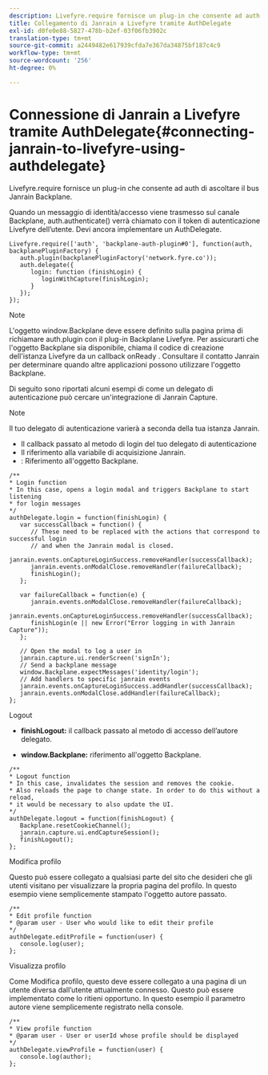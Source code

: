 ```yaml
---
description: Livefyre.require fornisce un plug-in che consente ad auth di ascoltare il bus Janrain Backplane.
title: Collegamento di Janrain a Livefyre tramite AuthDelegate
exl-id: d0fe0e88-5827-478b-b2ef-03f06fb3902c
translation-type: tm+mt
source-git-commit: a2449482e617939cfda7e367da34875bf187c4c9
workflow-type: tm+mt
source-wordcount: '256'
ht-degree: 0%

---
```


# Connessione di Janrain a Livefyre tramite AuthDelegate{#connecting-janrain-to-livefyre-using-authdelegate}

Livefyre.require fornisce un plug-in che consente ad auth di ascoltare il bus Janrain Backplane.

Quando un messaggio di identità/accesso viene trasmesso sul canale Backplane, auth.authenticate() verrà chiamato con il token di autenticazione Livefyre dell’utente. Devi ancora implementare un AuthDelegate.

```
Livefyre.require(['auth', 'backplane-auth-plugin#0'], function(auth, backplanePluginFactory) { 
   auth.plugin(backplanePluginFactory('network.fyre.co')); 
   auth.delegate({ 
      login: function (finishLogin) { 
         loginWithCapture(finishLogin); 
      } 
   }); 
});
```

>[!NOTE]
>
>L&#39;oggetto window.Backplane deve essere definito sulla pagina prima di richiamare auth.plugin con il plug-in Backplane Livefyre. Per assicurarti che l&#39;oggetto Backplane sia disponibile, chiama il codice di creazione dell&#39;istanza Livefyre da un callback onReady . Consultare il contatto Janrain per determinare quando altre applicazioni possono utilizzare l&#39;oggetto Backplane.

Di seguito sono riportati alcuni esempi di come un delegato di autenticazione può cercare un&#39;integrazione di Janrain Capture.

>[!NOTE]
>
>Il tuo delegato di autenticazione varierà a seconda della tua istanza Janrain.

<!--Hannah: Mystery stray bullet found here. Please check against source. -Bob -->

* Il callback passato al metodo di login del tuo delegato di autenticazione
* Il riferimento alla variabile di acquisizione Janrain.
* : Riferimento all&#39;oggetto Backplane.

```
/** 
* Login function 
* In this case, opens a login modal and triggers Backplane to start listening 
* for login messages 
*/ 
authDelegate.login = function(finishLogin) { 
   var successCallback = function() { 
      // These need to be replaced with the actions that correspond to successful login  
      // and when the Janrain modal is closed. 
      janrain.events.onCaptureLoginSuccess.removeHandler(successCallback); 
      janrain.events.onModalClose.removeHandler(failureCallback); 
      finishLogin(); 
   }; 
  
   var failureCallback = function(e) { 
      janrain.events.onModalClose.removeHandler(failureCallback); 
      janrain.events.onCaptureLoginSuccess.removeHandler(successCallback); 
      finishLogin(e || new Error("Error logging in with Janrain Capture")); 
   }; 
  
   // Open the modal to log a user in 
   janrain.capture.ui.renderScreen('signIn'); 
   // Send a backplane message 
   window.Backplane.expectMessages('identity/login'); 
   // Add handlers to specific janrain events 
   janrain.events.onCaptureLoginSuccess.addHandler(successCallback); 
   janrain.events.onModalClose.addHandler(failureCallback); 
};
```

Logout

* **finishLogout:** il callback passato al metodo di accesso dell’autore delegato.

* **window.Backplane:** riferimento all&#39;oggetto Backplane.

```
/** 
* Logout function 
* In this case, invalidates the session and removes the cookie. 
* Also reloads the page to change state. In order to do this without a reload, 
* it would be necessary to also update the UI. 
*/ 
authDelegate.logout = function(finishLogout) { 
   Backplane.resetCookieChannel(); 
   janrain.capture.ui.endCaptureSession(); 
   finishLogout(); 
}; 
```

Modifica profilo

Questo può essere collegato a qualsiasi parte del sito che desideri che gli utenti visitano per visualizzare la propria pagina del profilo. In questo esempio viene semplicemente stampato l&#39;oggetto autore passato.

```
/** 
* Edit profile function 
* @param user - User who would like to edit their profile 
*/ 
authDelegate.editProfile = function(user) { 
   console.log(user); 
}; 
```

Visualizza profilo

Come Modifica profilo, questo deve essere collegato a una pagina di un utente diversa dall’utente attualmente connesso. Questo può essere implementato come lo ritieni opportuno. In questo esempio il parametro autore viene semplicemente registrato nella console.

```
/** 
* View profile function 
* @param user - User or userId whose profile should be displayed 
*/ 
authDelegate.viewProfile = function(user) { 
   console.log(author); 
};
```
